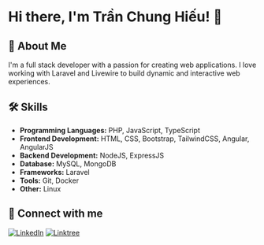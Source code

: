 # Hi there, I'm Trần Chung Hiếu! 👋

## 🚀 About Me
I'm a full stack developer with a passion for creating web applications. I love working with Laravel and Livewire to build dynamic and interactive web experiences.

## 🛠 Skills
- **Programming Languages:** PHP, JavaScript, TypeScript
- **Frontend Development:** HTML, CSS, Bootstrap, TailwindCSS, Angular, AngularJS
- **Backend Development:** NodeJS, ExpressJS
- **Database:** MySQL, MongoDB
- **Frameworks:** Laravel
- **Tools:** Git, Docker
- **Other:** Linux

## 🔗 Connect with me
[![LinkedIn](https://img.shields.io/badge/linkedin-%230077B5.svg?style=for-the-badge&logo=linkedin&logoColor=white)](https://www.linkedin.com/in/chunghieu)
[![Linktree](https://img.shields.io/badge/linktree-1de9b6?style=for-the-badge&logo=linktree&logoColor=white)](https://linktr.ee/hieukhocnhe)

